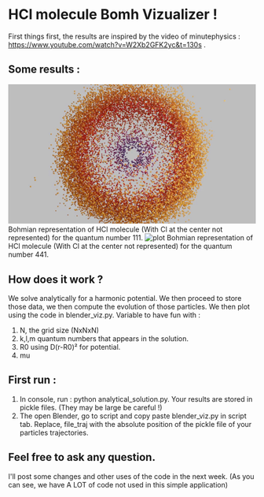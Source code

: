 # HCl molecule Bomh Vizualizer !

First things first, the results are inspired by the video of minutephysics : https://www.youtube.com/watch?v=W2Xb2GFK2yc&t=130s .

## Some results :
![plot](./img/111.gif)
Bohmian representation of HCl molecule (With Cl at the center not represented) for the quantum number 111.
![plot](./img/441.gif)
Bohmian representation of HCl molecule (With Cl at the center not represented) for the quantum number 441.
## How does it work ?

We solve analytically for a harmonic potential. We then proceed to store those data, we then compute the evolution of those particles.
We then plot using the code in blender_viz.py.
Variable to have fun with : 
1. N, the grid size (NxNxN)
2. k,l,m quantum numbers that appears in the solution.
3. R0 using D(r-R0)² for potential.
4. mu

## First run : 

1. In console, run : python analytical_solution.py.
Your results are stored in pickle files. (They may be large be careful !) 
2. The open Blender, go to script and copy paste blender_viz.py in script tab. Replace, file_traj with the absolute position of the pickle file of your particles trajectories.

## Feel free to ask any question.
I'll post some changes and other uses of the code in the next week. (As you can see, we have A LOT of code not used in this simple application)